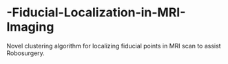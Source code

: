 # -Fiducial-Localization-in-MRI-Imaging
Novel clustering algorithm for localizing fiducial points in MRI scan to assist Robosurgery.
